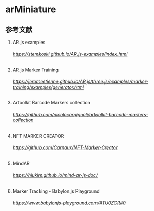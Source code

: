 # arMiniature
## 参考文献
1. AR.js examples
    ###### https://stemkoski.github.io/AR.js-examples/index.html
2. AR.js Marker Training
    ###### https://jeromeetienne.github.io/AR.js/three.js/examples/marker-training/examples/generator.html
3. Artoolkit Barcode Markers collection
    ###### https://github.com/nicolocarpignoli/artoolkit-barcode-markers-collection
4. NFT MARKER CREATOR
    ###### https://github.com/Carnaux/NFT-Marker-Creator
5. MindAR
    ###### https://hiukim.github.io/mind-ar-js-doc/
6. Marker Tracking - Babylon.js Playground
    ###### https://www.babylonjs-playground.com/#TU0ZCR#0
    
